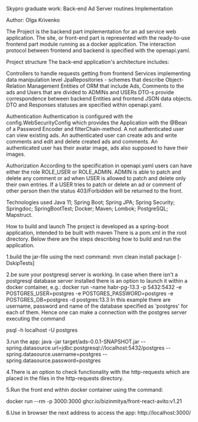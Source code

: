 Skypro graduate work: Back-end Ad Server routines Implementation

Author: Olga Krivenko

The Project is the backend part implementation for an ad service web application. The site, or front-end part is represented with the ready-to-use frontend part module running as a docker application. The interaction protocol between frontend and backend is specified with the openapi.yaml.

Project structure
The back-end application's architecture includes:

Controllers to handle requests getting from frontend
Services implementing data manipulation level
JpaRepositories - schemes that describe Object-Relation Management
Entities of ORM that include Ads, Comments to the ads and Users that are divided to ADMINs and USERs
DTO-s provide correspondence between backend Entities and frontend JSON data objects.
DTO and Responses statuses are specified within openapi.yaml.

Authentication
Authentication is configured with the config.WebSecurityConfig which provides the Application with the @Bean of a Password Encoder and filterChain-method.
A not authenticated user can view existing ads. An authenticated user can create ads and write comments and edit and delete created ads and comments. An authenticated user has their avatar image, ads also supposed to have their images.

Authorization
According to the specification in openapi.yaml users can have either the role ROLE_USER or ROLE_ADMIN. ADMIN is able to patch and delete any comment or ad when USER is allowed to patch and delete only their own entries. If a USER tries to patch or delete an ad or comment of other person then the status 403/Forbidden will be returned to the front.

Technologies used
Java 11;
Spring Boot;
Spring JPA;
Spring Security;
Springdoc;
SpringBootTest;
Docker;
Maven;
Lombok;
PostgreSQL;
Mapstruct.

How to build and launch
The project is developed as a spring-boot application, intended to be built with maven There is a pom.xml in the root directory. Below there are the steps describing how to build and run the application.

1.build the jar-file using the next command:
mvn clean install package [-DskipTests]

2.be sure your postgresql server is working. In case when there isn't a postgresql database server installed there is an option to launch it within a docker container, e.g.:
docker run -name habr-pg-13.3 -p 5432:5432 -e POSTGRES_USER=postgres -e POSTGRES_PASSWORD=postgres -e POSTGRES_DB=postgres -d postgres:13.3
In this example there are username, password and name of the database specified as 'postgres' for each of them.
Hence one can make a connection with the postgres server executing the command

psql -h localhost -U postgres

3.run the app:
java -jar target/ads-0.0.1-SNAPSHOT.jar --spring.datasource.url=jdbc:postgresql://localhost:5432/postgres --spring.datasource.username=postgres  --spring.datasource.password=postgres

4.There is an option to check functionality with the http-requests which are placed in the files in the http-requests directory.

5.Run the front end within docker container using the command:

docker run --rm -p 3000:3000 ghcr.io/bizinmitya/front-react-avito:v1.21

6.Use in browser the next address to access the app:
http://localhost:3000/